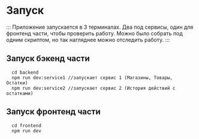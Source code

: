 # Запуск

:::
  Приложение запускается в 3 терминалах.
  Два под сервисы, один для фронтенд части, чтобы проверить работу.
  Можно было собрать под одним скриптом, но так нагляднее можно отследить работу.
:::


## Запуск бэкенд части
```
  cd backend
  npm run dev:service1 //запускает сервис 1 (Магазины, Товары, Остатки)
  npm run dev:service2 //запускает сервис 2 (История действий с остатками)
```

## Запуск фронтенд части
```
  cd frontend
  npm run dev
```

